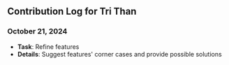 ## Contribution Log for Tri Than

### October 21, 2024
- **Task**: Refine features
- **Details**: Suggest features' corner cases and provide possible solutions

